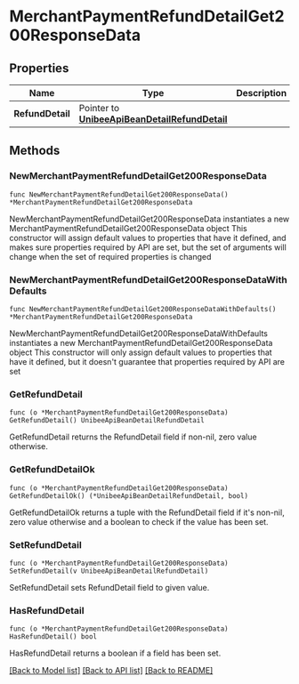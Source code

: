 # MerchantPaymentRefundDetailGet200ResponseData

## Properties

Name | Type | Description | Notes
------------ | ------------- | ------------- | -------------
**RefundDetail** | Pointer to [**UnibeeApiBeanDetailRefundDetail**](UnibeeApiBeanDetailRefundDetail.md) |  | [optional] 

## Methods

### NewMerchantPaymentRefundDetailGet200ResponseData

`func NewMerchantPaymentRefundDetailGet200ResponseData() *MerchantPaymentRefundDetailGet200ResponseData`

NewMerchantPaymentRefundDetailGet200ResponseData instantiates a new MerchantPaymentRefundDetailGet200ResponseData object
This constructor will assign default values to properties that have it defined,
and makes sure properties required by API are set, but the set of arguments
will change when the set of required properties is changed

### NewMerchantPaymentRefundDetailGet200ResponseDataWithDefaults

`func NewMerchantPaymentRefundDetailGet200ResponseDataWithDefaults() *MerchantPaymentRefundDetailGet200ResponseData`

NewMerchantPaymentRefundDetailGet200ResponseDataWithDefaults instantiates a new MerchantPaymentRefundDetailGet200ResponseData object
This constructor will only assign default values to properties that have it defined,
but it doesn't guarantee that properties required by API are set

### GetRefundDetail

`func (o *MerchantPaymentRefundDetailGet200ResponseData) GetRefundDetail() UnibeeApiBeanDetailRefundDetail`

GetRefundDetail returns the RefundDetail field if non-nil, zero value otherwise.

### GetRefundDetailOk

`func (o *MerchantPaymentRefundDetailGet200ResponseData) GetRefundDetailOk() (*UnibeeApiBeanDetailRefundDetail, bool)`

GetRefundDetailOk returns a tuple with the RefundDetail field if it's non-nil, zero value otherwise
and a boolean to check if the value has been set.

### SetRefundDetail

`func (o *MerchantPaymentRefundDetailGet200ResponseData) SetRefundDetail(v UnibeeApiBeanDetailRefundDetail)`

SetRefundDetail sets RefundDetail field to given value.

### HasRefundDetail

`func (o *MerchantPaymentRefundDetailGet200ResponseData) HasRefundDetail() bool`

HasRefundDetail returns a boolean if a field has been set.


[[Back to Model list]](../README.md#documentation-for-models) [[Back to API list]](../README.md#documentation-for-api-endpoints) [[Back to README]](../README.md)


